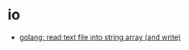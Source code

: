 # io

* [golang: read text file into string array (and write)](http://stackoverflow.com/questions/5884154/golang-read-text-file-into-string-array-and-write)
